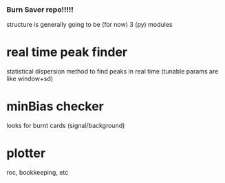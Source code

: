 ### Burn Saver repo!!!!! 
structure is generally going to be (for now) 3 (py) modules

# real time peak finder
statistical dispersion method to find peaks in real time (tunable params are like window+sd)

# minBias checker
looks for burnt cards (signal/background)

# plotter
roc, bookkeeping, etc
